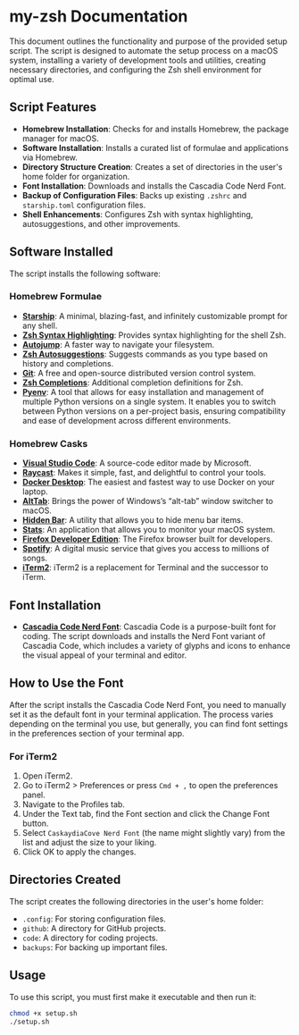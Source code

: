 # my-zsh Documentation

This document outlines the functionality and purpose of the provided setup script. The script is designed to automate the setup process on a macOS system, installing a variety of development tools and utilities, creating necessary directories, and configuring the Zsh shell environment for optimal use.

## Script Features

- **Homebrew Installation**: Checks for and installs Homebrew, the package manager for macOS.
- **Software Installation**: Installs a curated list of formulae and applications via Homebrew.
- **Directory Structure Creation**: Creates a set of directories in the user's home folder for organization.
- **Font Installation**: Downloads and installs the Cascadia Code Nerd Font.
- **Backup of Configuration Files**: Backs up existing `.zshrc` and `starship.toml` configuration files.
- **Shell Enhancements**: Configures Zsh with syntax highlighting, autosuggestions, and other improvements.

## Software Installed

The script installs the following software:

### Homebrew Formulae

- **[Starship](https://starship.rs/)**: A minimal, blazing-fast, and infinitely customizable prompt for any shell.
- **[Zsh Syntax Highlighting](https://github.com/zsh-users/zsh-syntax-highlighting)**: Provides syntax highlighting for the shell Zsh.
- **[Autojump](https://github.com/wting/autojump)**: A faster way to navigate your filesystem.
- **[Zsh Autosuggestions](https://github.com/zsh-users/zsh-autosuggestions)**: Suggests commands as you type based on history and completions.
- **[Git](https://git-scm.com/)**: A free and open-source distributed version control system.
- **[Zsh Completions](https://github.com/zsh-users/zsh-completions)**: Additional completion definitions for Zsh.
- **[Pyenv](https://github.com/pyenv/pyenv)**: A tool that allows for easy installation and management of multiple Python versions on a single system. It enables you to switch between Python versions on a per-project basis, ensuring compatibility and ease of development across different environments.

### Homebrew Casks

- **[Visual Studio Code](https://code.visualstudio.com/)**: A source-code editor made by Microsoft.
- **[Raycast](https://www.raycast.com/)**: Makes it simple, fast, and delightful to control your tools.
- **[Docker Desktop](https://www.docker.com/products/docker-desktop)**: The easiest and fastest way to use Docker on your laptop.
- **[AltTab](https://alt-tab-macos.netlify.app/)**: Brings the power of Windows’s “alt-tab” window switcher to macOS.
- **[Hidden Bar](https://github.com/dwarvesf/hidden)**: A utility that allows you to hide menu bar items.
- **[Stats](https://github.com/exelban/stats)**: An application that allows you to monitor your macOS system.
- **[Firefox Developer Edition](https://www.mozilla.org/en-US/firefox/developer/)**: The Firefox browser built for developers.
- **[Spotify](https://www.spotify.com/)**: A digital music service that gives you access to millions of songs.
- **[iTerm2](https://iterm2.com/)**: iTerm2 is a replacement for Terminal and the successor to iTerm.

## Font Installation

- **[Cascadia Code Nerd Font](https://github.com/ryanoasis/nerd-fonts/releases/tag/v2.1.0)**: Cascadia Code is a purpose-built font for coding. The script downloads and installs the Nerd Font variant of Cascadia Code, which includes a variety of glyphs and icons to enhance the visual appeal of your terminal and editor.

## How to Use the Font

After the script installs the Cascadia Code Nerd Font, you need to manually set it as the default font in your terminal application. The process varies depending on the terminal you use, but generally, you can find font settings in the preferences section of your terminal app.

### For iTerm2

1. Open iTerm2.
2. Go to iTerm2 > Preferences or press `Cmd + ,` to open the preferences panel.
3. Navigate to the Profiles tab.
4. Under the Text tab, find the Font section and click the Change Font button.
5. Select `CaskaydiaCove Nerd Font` (the name might slightly vary) from the list and adjust the size to your liking.
6. Click OK to apply the changes.

## Directories Created

The script creates the following directories in the user's home folder:

- `.config`: For storing configuration files.
- `github`: A directory for GitHub projects.
- `code`: A directory for coding projects.
- `backups`: For backing up important files.

## Usage

To use this script, you must first make it executable and then run it:

```sh
chmod +x setup.sh
./setup.sh

